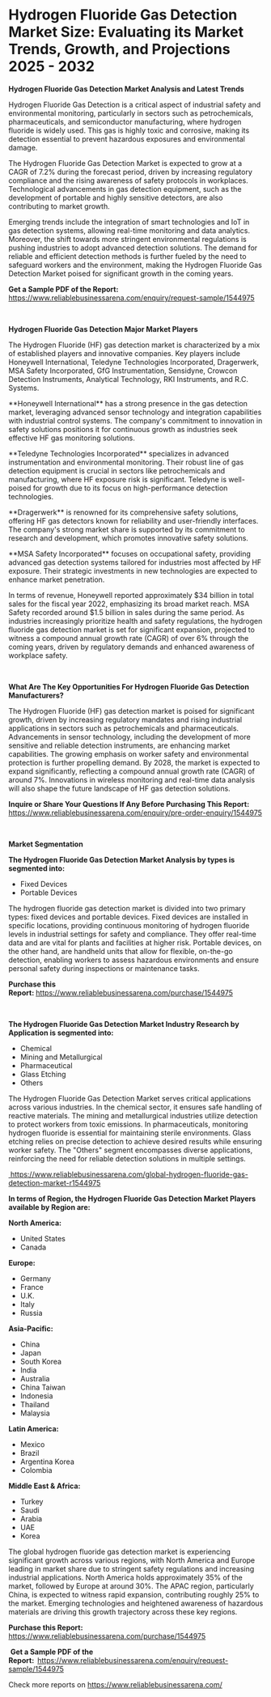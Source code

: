 <p><h1>Hydrogen Fluoride Gas Detection Market Size: Evaluating its Market Trends, Growth, and Projections 2025 - 2032</h1></p><p><strong>Hydrogen Fluoride Gas Detection Market Analysis and Latest Trends</strong></p>
<p><p>Hydrogen Fluoride Gas Detection is a critical aspect of industrial safety and environmental monitoring, particularly in sectors such as petrochemicals, pharmaceuticals, and semiconductor manufacturing, where hydrogen fluoride is widely used. This gas is highly toxic and corrosive, making its detection essential to prevent hazardous exposures and environmental damage.</p><p>The Hydrogen Fluoride Gas Detection Market is expected to grow at a CAGR of 7.2% during the forecast period, driven by increasing regulatory compliance and the rising awareness of safety protocols in workplaces. Technological advancements in gas detection equipment, such as the development of portable and highly sensitive detectors, are also contributing to market growth. </p><p>Emerging trends include the integration of smart technologies and IoT in gas detection systems, allowing real-time monitoring and data analytics. Moreover, the shift towards more stringent environmental regulations is pushing industries to adopt advanced detection solutions. The demand for reliable and efficient detection methods is further fueled by the need to safeguard workers and the environment, making the Hydrogen Fluoride Gas Detection Market poised for significant growth in the coming years.</p></p>
<p><strong>Get a Sample PDF of the Report:&nbsp;</strong> <a href="https://www.reliablebusinessarena.com/enquiry/request-sample/1544975?utm_campaign=2194&utm_medium=2&utm_source=Github&utm_content=ia&utm_term=17022025&utm_id=hydrogen-fluoride-gas-detection">https://www.reliablebusinessarena.com/enquiry/request-sample/1544975</a></p>
<p>&nbsp;</p>
<p><strong>Hydrogen Fluoride Gas Detection Major Market Players</strong></p>
<p><p>The Hydrogen Fluoride (HF) gas detection market is characterized by a mix of established players and innovative companies. Key players include Honeywell International, Teledyne Technologies Incorporated, Dragerwerk, MSA Safety Incorporated, GfG Instrumentation, Sensidyne, Crowcon Detection Instruments, Analytical Technology, RKI Instruments, and R.C. Systems.</p><p>**Honeywell International** has a strong presence in the gas detection market, leveraging advanced sensor technology and integration capabilities with industrial control systems. The company's commitment to innovation in safety solutions positions it for continuous growth as industries seek effective HF gas monitoring solutions.</p><p>**Teledyne Technologies Incorporated** specializes in advanced instrumentation and environmental monitoring. Their robust line of gas detection equipment is crucial in sectors like petrochemicals and manufacturing, where HF exposure risk is significant. Teledyne is well-poised for growth due to its focus on high-performance detection technologies.</p><p>**Dragerwerk** is renowned for its comprehensive safety solutions, offering HF gas detectors known for reliability and user-friendly interfaces. The company's strong market share is supported by its commitment to research and development, which promotes innovative safety solutions.</p><p>**MSA Safety Incorporated** focuses on occupational safety, providing advanced gas detection systems tailored for industries most affected by HF exposure. Their strategic investments in new technologies are expected to enhance market penetration.</p><p>In terms of revenue, Honeywell reported approximately $34 billion in total sales for the fiscal year 2022, emphasizing its broad market reach. MSA Safety recorded around $1.5 billion in sales during the same period. As industries increasingly prioritize health and safety regulations, the hydrogen fluoride gas detection market is set for significant expansion, projected to witness a compound annual growth rate (CAGR) of over 6% through the coming years, driven by regulatory demands and enhanced awareness of workplace safety.</p></p>
<p>&nbsp;</p>
<p><strong>What Are The Key Opportunities For Hydrogen Fluoride Gas Detection Manufacturers?</strong></p>
<p><p>The Hydrogen Fluoride (HF) gas detection market is poised for significant growth, driven by increasing regulatory mandates and rising industrial applications in sectors such as petrochemicals and pharmaceuticals. Advancements in sensor technology, including the development of more sensitive and reliable detection instruments, are enhancing market capabilities. The growing emphasis on worker safety and environmental protection is further propelling demand. By 2028, the market is expected to expand significantly, reflecting a compound annual growth rate (CAGR) of around 7%. Innovations in wireless monitoring and real-time data analysis will also shape the future landscape of HF gas detection solutions.</p></p>
<p><strong>Inquire or Share Your Questions If Any Before Purchasing This Report:</strong> <a href="https://www.reliablebusinessarena.com/enquiry/pre-order-enquiry/1544975?utm_campaign=2194&utm_medium=2&utm_source=Github&utm_content=ia&utm_term=17022025&utm_id=hydrogen-fluoride-gas-detection">https://www.reliablebusinessarena.com/enquiry/pre-order-enquiry/1544975</a></p>
<p>&nbsp;</p>
<p><strong>Market Segmentation</strong></p>
<p><strong>The Hydrogen Fluoride Gas Detection Market Analysis by types is segmented into:</strong></p>
<p><ul><li>Fixed Devices</li><li>Portable Devices</li></ul></p>
<p><p>The hydrogen fluoride gas detection market is divided into two primary types: fixed devices and portable devices. Fixed devices are installed in specific locations, providing continuous monitoring of hydrogen fluoride levels in industrial settings for safety and compliance. They offer real-time data and are vital for plants and facilities at higher risk. Portable devices, on the other hand, are handheld units that allow for flexible, on-the-go detection, enabling workers to assess hazardous environments and ensure personal safety during inspections or maintenance tasks.</p></p>
<p><strong>Purchase this Report:&nbsp;</strong><a href="https://www.reliablebusinessarena.com/purchase/1544975?utm_campaign=2194&utm_medium=2&utm_source=Github&utm_content=ia&utm_term=17022025&utm_id=hydrogen-fluoride-gas-detection">https://www.reliablebusinessarena.com/purchase/1544975</a></p>
<p>&nbsp;</p>
<p><strong>The Hydrogen Fluoride Gas Detection Market Industry Research by Application is segmented into:</strong></p>
<p><ul><li>Chemical</li><li>Mining and Metallurgical</li><li>Pharmaceutical</li><li>Glass Etching</li><li>Others</li></ul></p>
<p><p>The Hydrogen Fluoride Gas Detection Market serves critical applications across various industries. In the chemical sector, it ensures safe handling of reactive materials. The mining and metallurgical industries utilize detection to protect workers from toxic emissions. In pharmaceuticals, monitoring hydrogen fluoride is essential for maintaining sterile environments. Glass etching relies on precise detection to achieve desired results while ensuring worker safety. The "Others" segment encompasses diverse applications, reinforcing the need for reliable detection solutions in multiple settings.</p></p>
<p><a href="https://www.reliablebusinessarena.com/global-hydrogen-fluoride-gas-detection-market-r1544975?utm_campaign=2194&utm_medium=2&utm_source=Github&utm_content=ia&utm_term=17022025&utm_id=hydrogen-fluoride-gas-detection">&nbsp;https://www.reliablebusinessarena.com/global-hydrogen-fluoride-gas-detection-market-r1544975</a></p>
<p><strong>In terms of Region, the Hydrogen Fluoride Gas Detection Market Players available by Region are:</strong></p>
<p>
    <p> <strong> North America: </strong>
        <ul>
            <li>United States</li>
            <li>Canada</li>
        </ul>
        </p> 
    <p> <strong> Europe: </strong>
        <ul>
            <li>Germany</li>
            <li>France</li>
            <li>U.K.</li>
            <li>Italy</li>
            <li>Russia</li>
        </ul>
        </p> 
    <p> <strong> Asia-Pacific: </strong>
        <ul>
            <li>China</li>
            <li>Japan</li>
            <li>South Korea</li>
            <li>India</li>
            <li>Australia</li>
            <li>China Taiwan</li>
            <li>Indonesia</li>
            <li>Thailand</li>
            <li>Malaysia</li>
        </ul>
        </p> 
    <p> <strong> Latin America: </strong>
        <ul>
            <li>Mexico</li>
            <li>Brazil</li>
            <li>Argentina Korea</li>
            <li>Colombia</li>
        </ul>
        </p> 
    <p> <strong> Middle East & Africa: </strong>
        <ul>
            <li>Turkey</li>
            <li>Saudi</li>
            <li>Arabia</li>
            <li>UAE</li>
            <li>Korea</li>
        </ul>
    </p>
    </p>
<p><p>The global hydrogen fluoride gas detection market is experiencing significant growth across various regions, with North America and Europe leading in market share due to stringent safety regulations and increasing industrial applications. North America holds approximately 35% of the market, followed by Europe at around 30%. The APAC region, particularly China, is expected to witness rapid expansion, contributing roughly 25% to the market. Emerging technologies and heightened awareness of hazardous materials are driving this growth trajectory across these key regions.</p></p>
<p><strong>Purchase this Report: </strong><a href="https://www.reliablebusinessarena.com/purchase/1544975?utm_campaign=2194&utm_medium=2&utm_source=Github&utm_content=ia&utm_term=17022025&utm_id=hydrogen-fluoride-gas-detection">https://www.reliablebusinessarena.com/purchase/1544975</a></p>
<p>&nbsp;<strong>Get a Sample PDF of the Report:&nbsp;&nbsp;</strong><a href="https://www.reliablebusinessarena.com/enquiry/request-sample/1544975?utm_campaign=2194&utm_medium=2&utm_source=Github&utm_content=ia&utm_term=17022025&utm_id=hydrogen-fluoride-gas-detection">https://www.reliablebusinessarena.com/enquiry/request-sample/1544975</a></p>
<p><strong></strong></p>
<p>Check more reports on <a href="https://www.reliablebusinessarena.com/?utm_campaign=2194&utm_medium=2&utm_source=Github&utm_content=ia&utm_term=17022025&utm_id=hydrogen-fluoride-gas-detection">https://www.reliablebusinessarena.com/</a></p>